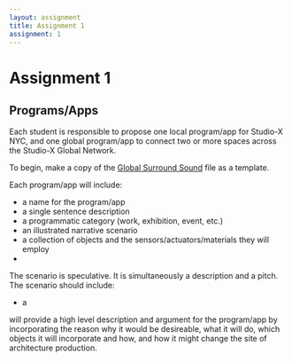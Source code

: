 ```yaml
---
layout: assignment
title: Assignment 1
assignment: 1
---
```

# Assignment 1

## Programs/Apps

Each student is responsible to propose one local program/app for Studio-X NYC, and one global program/app to connect two or more spaces across the Studio-X Global Network.

To begin, make a copy of the [Global Surround Sound](/programs/global-surround-sound.md) file as a template.

Each program/app will include:

*	a name for the program/app
*	a single sentence description
*	a programmatic category (work, exhibition, event, etc.)
*	an illustrated narrative scenario
*	a collection of objects and the sensors/actuators/materials they will employ
*	

The scenario is speculative. It is simultaneously a description and a pitch. The scenario should include:


*	a 

will provide a high level description and argument for the program/app by incorporating the reason why it would be desireable, what it will do, which objects it will incorporate and how, and how it might change the site of architecture production. 